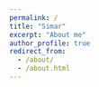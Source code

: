 ```yaml
---
permalink: /
title: "Simar"
excerpt: "About me"
author_profile: true
redirect_from:
  - /about/
  - /about.html
---
```

